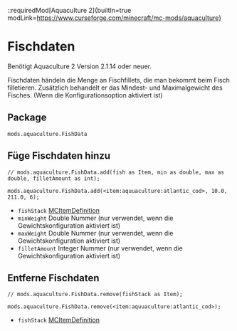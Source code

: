 ::requiredMod[Aquaculture 2]{builtIn=true modLink=https://www.curseforge.com/minecraft/mc-mods/aquaculture}

# Fischdaten

Benötigt Aquaculture 2 Version 2.1.14 oder neuer.

Fischdaten händeln die Menge an Fischfillets, die man bekommt beim Fisch filletieren. Zusätzlich behandelt er das Mindest- und Maximalgewicht des Fisches. (Wenn die Konfigurationsoption aktiviert ist)

## Package
`mods.aquaculture.FishData`

## Füge Fischdaten hinzu

```zenscript
// mods.aquaculture.FishData.add(fish as Item, min as double, max as double, filletAmount as int);

mods.aquaculture.FishData.add(<item:aquuaculture:atlantic_cod>, 10.0, 211.0, 6);
```

- `fishStack` [MCItemDefinition](/vanilla/api/item/MCItemDefinition)
- `minWeight` Double Nummer (nur verwendet, wenn die Gewichtskonfiguration aktiviert ist)
- `maxWeight` Double Nummer (nur verwendet, wenn die Gewichtskonfiguration aktiviert ist)
- `filletAmount` Integer Nummer (nur verwendet, wenn die Gewichtskonfiguration aktiviert ist)


## Entferne Fischdaten

```zenscript
// mods.aquaculture.FishData.remove(fishStack as Item);

mods.aquaculture.FishData.remove(<item:aquuaculture:atlantic_cod>);
```

- `fishStack` [MCItemDefinition](/vanilla/api/item/MCItemDefinition)

